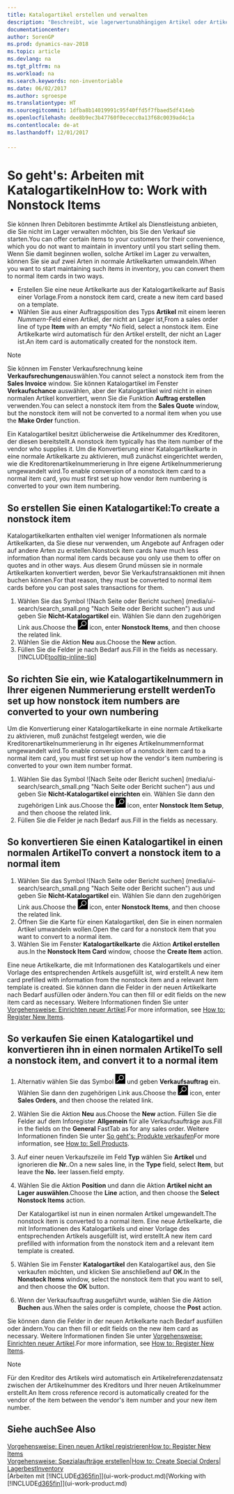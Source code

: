 ```yaml
---
title: Katalogartikel erstellen und verwalten
description: "Beschreibt, wie lagerwertunabhängigen Artikel oder Artikel behandelt werden, die nicht in Ihrem Lagerbestand verwaltet werden."
documentationcenter: 
author: SorenGP
ms.prod: dynamics-nav-2018
ms.topic: article
ms.devlang: na
ms.tgt_pltfrm: na
ms.workload: na
ms.search.keywords: non-inventoriable
ms.date: 06/02/2017
ms.author: sgroespe
ms.translationtype: HT
ms.sourcegitcommit: 1dfba8b14019991c95f40ffd5f7fbaed5df414eb
ms.openlocfilehash: dee8b9ec3b47760f0ececc0a13f68c0039ad4c1a
ms.contentlocale: de-at
ms.lasthandoff: 12/01/2017

---
```

# <a name="how-to-work-with-nonstock-items"></a><span data-ttu-id="21430-103">So geht's: Arbeiten mit Katalogartikeln</span><span class="sxs-lookup"><span data-stu-id="21430-103">How to: Work with Nonstock Items</span></span>
<span data-ttu-id="21430-104">Sie können Ihren Debitoren bestimmte Artikel als Dienstleistung anbieten, die Sie nicht im Lager verwalten möchten, bis Sie den Verkauf sie starten.</span><span class="sxs-lookup"><span data-stu-id="21430-104">You can offer certain items to your customers for their convenience, which you do not want to maintain in inventory until you start selling them.</span></span> <span data-ttu-id="21430-105">Wenn Sie damit beginnen wollen, solche Artikel im Lager zu verwalten, können Sie sie auf zwei Arten in normale Artikelkarten umwandeln.</span><span class="sxs-lookup"><span data-stu-id="21430-105">When you want to start maintaining such items in inventory, you can convert them to normal item cards in two ways.</span></span>

* <span data-ttu-id="21430-106">Erstellen Sie eine neue Artikelkarte aus der Katalogartikelkarte auf Basis einer Vorlage.</span><span class="sxs-lookup"><span data-stu-id="21430-106">From a nonstock item card, create a new item card based on a template.</span></span>
* <span data-ttu-id="21430-107">Wählen Sie aus einer Auftragsposition des Typs **Artikel** mit einem leeren *Nummern*-Feld einen Artikel, der nicht an Lager ist,</span><span class="sxs-lookup"><span data-stu-id="21430-107">From a sales order line of type **Item** with an empty **No* field, select a nonstock item.</span></span> <span data-ttu-id="21430-108">Eine Artikelkarte wird automatisch für den Artikel erstellt, der nicht an Lager ist.</span><span class="sxs-lookup"><span data-stu-id="21430-108">An item card is automatically created for the nonstock item.</span></span>

> [!NOTE]  
>   <span data-ttu-id="21430-109">Sie können im Fenster Verkaufsrechnung keine **Verkaufsrechungen**auswählen.</span><span class="sxs-lookup"><span data-stu-id="21430-109">You cannot select a nonstock item from the **Sales Invoice** window.</span></span> <span data-ttu-id="21430-110">Sie können Katalogartikel im Fenster **Verkaufschance** auswählen, aber der Katalogartikel wird nicht in einen normalen Artikel konvertiert, wenn Sie die Funktion **Auftrag erstellen** verwenden.</span><span class="sxs-lookup"><span data-stu-id="21430-110">You can select a nonstock item from the **Sales Quote** window, but the nonstock item will not be converted to a normal item when you use the **Make Order** function.</span></span>

<span data-ttu-id="21430-111">Ein Katalogartikel besitzt üblicherweise die Artikelnummer des Kreditoren, der diesen bereitstellt.</span><span class="sxs-lookup"><span data-stu-id="21430-111">A nonstock item typically has the item number of the vendor who supplies it.</span></span> <span data-ttu-id="21430-112">Um die Konvertierung einer Katalogartikelkarte in eine normale Artikelkarte zu aktivieren, muß zunächst eingerichtet werden, wie die Kreditorenartikelnummerierung in Ihre eigene Artikelnummerierung umgewandelt wird.</span><span class="sxs-lookup"><span data-stu-id="21430-112">To enable conversion of a nonstock item card to a normal item card, you must first set up how vendor item numbering is converted to your own item numbering.</span></span>   

## <a name="to-create-a-nonstock-item"></a><span data-ttu-id="21430-113">So erstellen Sie einen Katalogartikel:</span><span class="sxs-lookup"><span data-stu-id="21430-113">To create a nonstock item</span></span>
<span data-ttu-id="21430-114">Katalogartikelkarten enthalten viel weniger Informationen als normale Artikelkarten, da Sie diese nur verwenden, um Angebote auf Anfragen oder auf andere Arten zu erstellen.</span><span class="sxs-lookup"><span data-stu-id="21430-114">Nonstock item cards have much less information than normal item cards because you only use them to offer on quotes and in other ways.</span></span> <span data-ttu-id="21430-115">Aus diesem Grund müssen sie in normale Artikelkarten konvertiert werden, bevor Sie Verkaufstransaktionen mit ihnen buchen können.</span><span class="sxs-lookup"><span data-stu-id="21430-115">For that reason, they must be converted to normal item cards before you can post sales transactions for them.</span></span>

1. <span data-ttu-id="21430-116">Wählen Sie das Symbol ![Nach Seite oder Bericht suchen] (media/ui-search/search_small.png "Nach Seite oder Bericht suchen") aus und geben Sie **Nicht-Katalogartikel** ein. Wählen Sie dann den zugehörigen Link aus.</span><span class="sxs-lookup"><span data-stu-id="21430-116">Choose the ![Search for Page or Report](media/ui-search/search_small.png "Search for Page or Report icon") icon, enter **Nonstock Items**, and then choose the related link.</span></span>
2. <span data-ttu-id="21430-117">Wählen Sie die Aktion **Neu** aus.</span><span class="sxs-lookup"><span data-stu-id="21430-117">Choose the **New** action.</span></span>
3. <span data-ttu-id="21430-118">Füllen Sie die Felder je nach Bedarf aus.</span><span class="sxs-lookup"><span data-stu-id="21430-118">Fill in the fields as necessary.</span></span> [!INCLUDE[tooltip-inline-tip](includes/tooltip-inline-tip_md.md)]

## <a name="to-set-up-how-nonstock-item-numbers-are-converted-to-your-own-numbering"></a><span data-ttu-id="21430-119">So richten Sie ein, wie Katalogartikelnummern in Ihrer eigenen Nummerierung erstellt werden</span><span class="sxs-lookup"><span data-stu-id="21430-119">To set up how nonstock item numbers are converted to your own numbering</span></span>
<span data-ttu-id="21430-120">Um die Konvertierung einer Katalogartikelkarte in eine normale Artikelkarte zu aktivieren, muß zunächst festgelegt werden, wie die Kreditorenartikelnummerierung in Ihr eigenes Artikelnummernformat umgewandelt wird.</span><span class="sxs-lookup"><span data-stu-id="21430-120">To enable conversion of a nonstock item card to a normal item card, you must first set up how the vendor's item numbering is converted to your own item number format.</span></span>

1. <span data-ttu-id="21430-121">Wählen Sie das Symbol ![Nach Seite oder Bericht suchen] (media/ui-search/search_small.png "Nach Seite oder Bericht suchen") aus und geben Sie **Nicht-Katalogartikel einrichten** ein. Wählen Sie dann den zugehörigen Link aus.</span><span class="sxs-lookup"><span data-stu-id="21430-121">Choose the ![Search for Page or Report](media/ui-search/search_small.png "Search for Page or Report icon") icon, enter **Nonstock Item Setup**, and then choose the related link.</span></span>
2. <span data-ttu-id="21430-122">Füllen Sie die Felder je nach Bedarf aus.</span><span class="sxs-lookup"><span data-stu-id="21430-122">Fill in the fields as necessary.</span></span>

## <a name="to-convert-a-nonstock-item-to-a-normal-item"></a><span data-ttu-id="21430-123">So konvertieren Sie einen Katalogartikel in einen normalen Artikel</span><span class="sxs-lookup"><span data-stu-id="21430-123">To convert a nonstock item to a normal item</span></span>
1. <span data-ttu-id="21430-124">Wählen Sie das Symbol ![Nach Seite oder Bericht suchen] (media/ui-search/search_small.png "Nach Seite oder Bericht suchen") aus und geben Sie **Nicht-Katalogartikel** ein. Wählen Sie dann den zugehörigen Link aus.</span><span class="sxs-lookup"><span data-stu-id="21430-124">Choose the ![Search for Page or Report](media/ui-search/search_small.png "Search for Page or Report icon") icon, enter **Nonstock Items**, and then choose the related link.</span></span>
2. <span data-ttu-id="21430-125">Öffnen Sie die Karte für einen Katalogartikel, den Sie in einen normalen Artikel umwandeln wollen.</span><span class="sxs-lookup"><span data-stu-id="21430-125">Open the card for a nonstock item that you want to convert to a normal item.</span></span>
3. <span data-ttu-id="21430-126">Wählen Sie im Fenster **Katalogartikelkarte** die Aktion **Artikel erstellen** aus.</span><span class="sxs-lookup"><span data-stu-id="21430-126">In the **Nonstock Item Card** window, choose the **Create Item** action.</span></span>

<span data-ttu-id="21430-127">Eine neue Artikelkarte, die mit Informationen des Katalogartikels und einer Vorlage des entsprechenden Artikels ausgefüllt ist, wird erstellt.</span><span class="sxs-lookup"><span data-stu-id="21430-127">A new item card prefilled with information from the nonstock item and a relevant item template is created.</span></span> <span data-ttu-id="21430-128">Sie können dann die Felder in der neuen Artikelkarte nach Bedarf ausfüllen oder ändern.</span><span class="sxs-lookup"><span data-stu-id="21430-128">You can then fill or edit fields on the new item card as necessary.</span></span> <span data-ttu-id="21430-129">Weitere Informationen finden Sie unter [Vorgehensweise: Einrichten neuer Artikel](inventory-how-register-new-items.md).</span><span class="sxs-lookup"><span data-stu-id="21430-129">For more information, see [How to: Register New Items](inventory-how-register-new-items.md).</span></span>

## <a name="to-sell-a-nonstock-item-and-convert-it-to-a-normal-item"></a><span data-ttu-id="21430-130">So verkaufen Sie einen Katalogartikel und konvertieren ihn in einen normalen Artikel</span><span class="sxs-lookup"><span data-stu-id="21430-130">To sell a nonstock item, and convert it to a normal item</span></span>
1. <span data-ttu-id="21430-131">Alternativ wählen Sie das Symbol ![Nach Seite oder Bericht suchen](media/ui-search/search_small.png "Nach Seite oder Bericht suchen") und geben **Verkaufsauftrag** ein. Wählen Sie dann den zugehörigen Link aus.</span><span class="sxs-lookup"><span data-stu-id="21430-131">Choose the ![Search for Page or Report](media/ui-search/search_small.png "Search for Page or Report icon") icon, enter **Sales Orders**, and then choose the related link.</span></span>
2. <span data-ttu-id="21430-132">Wählen Sie die Aktion **Neu** aus.</span><span class="sxs-lookup"><span data-stu-id="21430-132">Choose the **New** action.</span></span> <span data-ttu-id="21430-133">Füllen Sie die Felder auf dem Inforegister **Allgemein** für alle Verkaufsaufträge aus.</span><span class="sxs-lookup"><span data-stu-id="21430-133">Fill in the fields on the **General** FastTab as for any sales order.</span></span> <span data-ttu-id="21430-134">Weitere Informationen finden Sie unter [So geht's: Produkte verkaufen](sales-how-sell-products.md)</span><span class="sxs-lookup"><span data-stu-id="21430-134">For more information, see [How to: Sell Products](sales-how-sell-products.md).</span></span>
3. <span data-ttu-id="21430-135">Auf einer neuen Verkaufszeile im Feld **Typ** wählen Sie **Artikel** und ignorieren die **Nr.**.</span><span class="sxs-lookup"><span data-stu-id="21430-135">On a new sales line, in the **Type** field, select **Item**, but leave the **No.**</span></span> <span data-ttu-id="21430-136">leer lassen.</span><span class="sxs-lookup"><span data-stu-id="21430-136">field empty.</span></span>
4. <span data-ttu-id="21430-137">Wählen Sie die Aktion **Position** und dann die Aktion **Artikel nicht an Lager auswählen**.</span><span class="sxs-lookup"><span data-stu-id="21430-137">Choose the **Line** action, and then choose the **Select Nonstock Items** action.</span></span>

    <span data-ttu-id="21430-138">Der Katalogartikel ist nun in einen normalen Artikel umgewandelt.</span><span class="sxs-lookup"><span data-stu-id="21430-138">The nonstock item is converted to a normal item.</span></span> <span data-ttu-id="21430-139">Eine neue Artikelkarte, die mit Informationen des Katalogartikels und einer Vorlage des entsprechenden Artikels ausgefüllt ist, wird erstellt.</span><span class="sxs-lookup"><span data-stu-id="21430-139">A new item card prefilled with information from the nonstock item and a relevant item template is created.</span></span>
5. <span data-ttu-id="21430-140">Wählen Sie im Fenster **Katalogartikel** den Katalogartikel aus, den Sie verkaufen möchten, und klicken Sie anschließend auf **OK**.</span><span class="sxs-lookup"><span data-stu-id="21430-140">In the **Nonstock Items** window, select the nonstock item that you want to sell, and then choose the **OK** button.</span></span>
6. <span data-ttu-id="21430-141">Wenn der Verkaufsauftrag ausgeführt wurde, wählen Sie die Aktion **Buchen** aus.</span><span class="sxs-lookup"><span data-stu-id="21430-141">When the sales order is complete, choose the **Post** action.</span></span>

<span data-ttu-id="21430-142">Sie können dann die Felder in der neuen Artikelkarte nach Bedarf ausfüllen oder ändern.</span><span class="sxs-lookup"><span data-stu-id="21430-142">You can then fill or edit fields on the new item card as necessary.</span></span> <span data-ttu-id="21430-143">Weitere Informationen finden Sie unter [Vorgehensweise: Einrichten neuer Artikel](inventory-how-register-new-items.md).</span><span class="sxs-lookup"><span data-stu-id="21430-143">For more information, see [How to: Register New Items](inventory-how-register-new-items.md).</span></span>

> [!NOTE]  
>   <span data-ttu-id="21430-144">Für den Kreditor des Artikels wird automatisch ein Artikelreferenzdatensatz zwischen der Artikelnummer des Kreditors und Ihrer neuen Artikelnummer erstellt.</span><span class="sxs-lookup"><span data-stu-id="21430-144">An Item cross reference record is automatically created for the vendor of the item between the vendor's item number and your new item number.</span></span>

## <a name="see-also"></a><span data-ttu-id="21430-145">Siehe auch</span><span class="sxs-lookup"><span data-stu-id="21430-145">See Also</span></span>
[<span data-ttu-id="21430-146">Vorgehensweise: Einen neuen Artikel registrieren</span><span class="sxs-lookup"><span data-stu-id="21430-146">How to: Register New Items</span></span>](inventory-how-register-new-items.md)  
<span data-ttu-id="21430-147">[Vorgehensweise: Spezialaufträge erstellen](sales-how-to-create-special-orders.md)|</span><span class="sxs-lookup"><span data-stu-id="21430-147">[How to: Create Special Orders](sales-how-to-create-special-orders.md)|</span></span>  
[<span data-ttu-id="21430-148">Lagerbest</span><span class="sxs-lookup"><span data-stu-id="21430-148">Inventory</span></span>](inventory-manage-inventory.md)  
<span data-ttu-id="21430-149">[Arbeiten mit [!INCLUDE[d365fin](includes/d365fin_md.md)]](ui-work-product.md)</span><span class="sxs-lookup"><span data-stu-id="21430-149">[Working with [!INCLUDE[d365fin](includes/d365fin_md.md)]](ui-work-product.md)</span></span>

